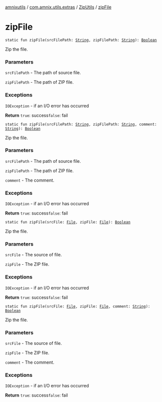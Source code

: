 [amnixutils](../../index.md) / [com.amnix.utils.extras](../index.md) / [ZipUtils](index.md) / [zipFile](./zip-file.md)

# zipFile

`static fun zipFile(srcFilePath: `[`String`](https://kotlinlang.org/api/latest/jvm/stdlib/kotlin/-string/index.html)`, zipFilePath: `[`String`](https://kotlinlang.org/api/latest/jvm/stdlib/kotlin/-string/index.html)`): `[`Boolean`](https://kotlinlang.org/api/latest/jvm/stdlib/kotlin/-boolean/index.html)

Zip the file.

### Parameters

`srcFilePath` - The path of source file.

`zipFilePath` - The path of ZIP file.

### Exceptions

`IOException` - if an I/O error has occurred

**Return**
`true`: success`false`: fail

`static fun zipFile(srcFilePath: `[`String`](https://kotlinlang.org/api/latest/jvm/stdlib/kotlin/-string/index.html)`, zipFilePath: `[`String`](https://kotlinlang.org/api/latest/jvm/stdlib/kotlin/-string/index.html)`, comment: `[`String`](https://kotlinlang.org/api/latest/jvm/stdlib/kotlin/-string/index.html)`): `[`Boolean`](https://kotlinlang.org/api/latest/jvm/stdlib/kotlin/-boolean/index.html)

Zip the file.

### Parameters

`srcFilePath` - The path of source file.

`zipFilePath` - The path of ZIP file.

`comment` - The comment.

### Exceptions

`IOException` - if an I/O error has occurred

**Return**
`true`: success`false`: fail

`static fun zipFile(srcFile: `[`File`](http://docs.oracle.com/javase/6/docs/api/java/io/File.html)`, zipFile: `[`File`](http://docs.oracle.com/javase/6/docs/api/java/io/File.html)`): `[`Boolean`](https://kotlinlang.org/api/latest/jvm/stdlib/kotlin/-boolean/index.html)

Zip the file.

### Parameters

`srcFile` - The source of file.

`zipFile` - The ZIP file.

### Exceptions

`IOException` - if an I/O error has occurred

**Return**
`true`: success`false`: fail

`static fun zipFile(srcFile: `[`File`](http://docs.oracle.com/javase/6/docs/api/java/io/File.html)`, zipFile: `[`File`](http://docs.oracle.com/javase/6/docs/api/java/io/File.html)`, comment: `[`String`](https://kotlinlang.org/api/latest/jvm/stdlib/kotlin/-string/index.html)`): `[`Boolean`](https://kotlinlang.org/api/latest/jvm/stdlib/kotlin/-boolean/index.html)

Zip the file.

### Parameters

`srcFile` - The source of file.

`zipFile` - The ZIP file.

`comment` - The comment.

### Exceptions

`IOException` - if an I/O error has occurred

**Return**
`true`: success`false`: fail

